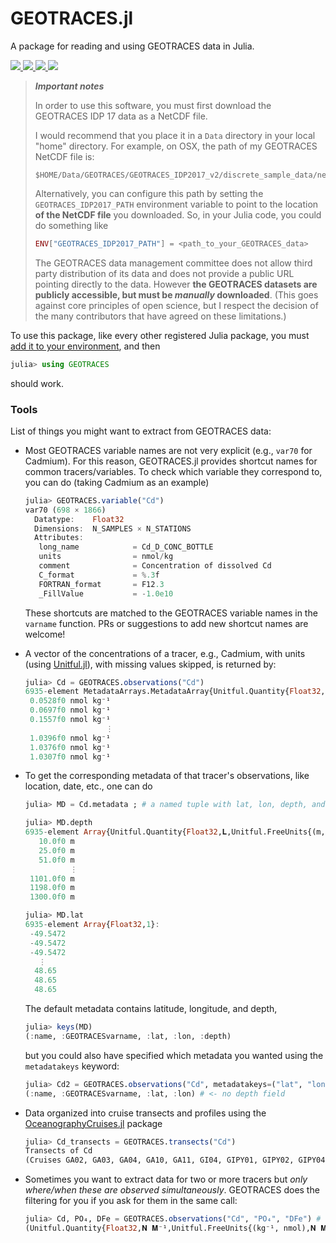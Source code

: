 # GEOTRACES.jl

A package for reading and using GEOTRACES data in Julia.

<p>
  <a href="https://github.com/briochemc/GEOTRACES.jl/actions">
    <img src="https://img.shields.io/github/workflow/status/briochemc/GEOTRACES.jl/Mac%20OS%20X?label=OSX&logo=Apple&logoColor=white&style=flat-square">
  </a>
  <a href="https://github.com/briochemc/GEOTRACES.jl/actions">
    <img src="https://img.shields.io/github/workflow/status/briochemc/GEOTRACES.jl/Linux?label=Linux&logo=Linux&logoColor=white&style=flat-square">
  </a>
  <a href="https://github.com/briochemc/GEOTRACES.jl/actions">
    <img src="https://img.shields.io/github/workflow/status/briochemc/GEOTRACES.jl/Windows?label=Windows&logo=Windows&logoColor=white&style=flat-square">
  </a>
  <a href="https://codecov.io/gh/briochemc/GEOTRACES.jl">
    <img src="https://img.shields.io/codecov/c/github/briochemc/GEOTRACES.jl/master?label=Codecov&logo=codecov&logoColor=white&style=flat-square">
  </a>
</p>

> ***Important notes***
>
> In order to use this software, you must first download the GEOTRACES IDP 17 data as a NetCDF file.
>
> I would recommend that you place it in a `Data` directory in your local "home" directory. 
> For example, on OSX, the path of my GEOTRACES NetCDF file is:
>
> ```
> $HOME/Data/GEOTRACES/GEOTRACES_IDP2017_v2/discrete_sample_data/netcdf/GEOTRACES_IDP2017_v2_Discrete_Sample_Data.nc
> ```
>
> Alternatively, you can configure this path by setting the `GEOTRACES_IDP2017_PATH` environment variable to point to the location **of the NetCDF file** you downloaded.
> So, in your Julia code, you could do something like
>
> ```julia
> ENV["GEOTRACES_IDP2017_PATH"] = <path_to_your_GEOTRACES_data>
> ```
>
> The GEOTRACES data management committee does not allow third party distribution of its data and does not provide a public URL pointing directly to the data.
> However **the GEOTRACES datasets are publicly accessible, but must be *manually* downloaded**.
> (This goes against core principles of open science, but I respect the decision of the many contributors that have agreed on these limitations.)

To use this package, like every other registered Julia package, you must [add it to your environment](https://julialang.github.io/Pkg.jl/v1/managing-packages/#Adding-registered-packages), and then

```julia
julia> using GEOTRACES
```

should work.

### Tools

List of things you might want to extract from GEOTRACES data:

- Most GEOTRACES variable names are not very explicit (e.g., `var70` for Cadmium).
    For this reason, GEOTRACES.jl provides shortcut names for common tracers/variables.
    To check which variable they correspond to, you can do (taking Cadmium as an example)

    ```julia
    julia> GEOTRACES.variable("Cd")
    var70 (698 × 1866)
      Datatype:    Float32
      Dimensions:  N_SAMPLES × N_STATIONS
      Attributes:
       long_name            = Cd_D_CONC_BOTTLE
       units                = nmol/kg
       comment              = Concentration of dissolved Cd
       C_format             = %.3f
       FORTRAN_format       = F12.3
       _FillValue           = -1.0e10
    ```
    These shortcuts are matched to the GEOTRACES variable names in the `varname` function.
    PRs or suggestions to add new shortcut names are welcome!

- A vector of the concentrations of a tracer, e.g., Cadmium, with units (using [Unitful.jl](https://github.com/PainterQubits/Unitful.jl)), with missing values skipped, is returned by:

    ```julia
    julia> Cd = GEOTRACES.observations("Cd")
    6935-element MetadataArrays.MetadataArray{Unitful.Quantity{Float32,𝐍 𝐌⁻¹,Unitful.FreeUnits{(kg⁻¹, nmol),𝐍 𝐌⁻¹,nothing}},1,NamedTuple{(:name, :GEOTRACESvarname, :lat, :lon, :depth),Tuple{String,String,Array{Float32,1},Array{Float32,1},Array{Unitful.Quantity{Float32,𝐋,Unitful.FreeUnits{(m,),𝐋,nothing}},1}}},Array{Unitful.Quantity{Float32,𝐍 𝐌⁻¹,Unitful.FreeUnits{(kg⁻¹, nmol),𝐍 𝐌⁻¹,nothing}},1}}:
     0.0528f0 nmol kg⁻¹
     0.0697f0 nmol kg⁻¹
     0.1557f0 nmol kg⁻¹
                      ⋮
     1.0396f0 nmol kg⁻¹
     1.0376f0 nmol kg⁻¹
     1.0307f0 nmol kg⁻¹
    ```

- To get the corresponding metadata of that tracer's observations, like location, date, etc., one can do

    ```julia
    julia> MD = Cd.metadata ; # a named tuple with lat, lon, depth, and more...

    julia> MD.depth
    6935-element Array{Unitful.Quantity{Float32,𝐋,Unitful.FreeUnits{(m,),𝐋,nothing}},1}:
       10.0f0 m
       25.0f0 m
       51.0f0 m
              ⋮
     1101.0f0 m
     1198.0f0 m
     1300.0f0 m

    julia> MD.lat
    6935-element Array{Float32,1}:
     -49.5472
     -49.5472
     -49.5472
       ⋮
      48.65
      48.65
      48.65
    ```

    The default metadata contains latitude, longitude, and depth,

    ```julia
    julia> keys(MD)
    (:name, :GEOTRACESvarname, :lat, :lon, :depth)
    ```
    but you could also have specified which metadata you wanted using the `metadatakeys` keyword:

    ```julia
    julia> Cd2 = GEOTRACES.observations("Cd", metadatakeys=("lat", "lon")); keys(Cd2.metadata)
    (:name, :GEOTRACESvarname, :lat, :lon) # <- no depth field
    ```

- Data organized into cruise transects and profiles using the [OceanographyCruises.jl](https://github.com/briochemc/OceanographyCruises.jl) package

    ```julia
    julia> Cd_transects = GEOTRACES.transects("Cd")
    Transects of Cd
    (Cruises GA02, GA03, GA04, GA10, GA11, GI04, GIPY01, GIPY02, GIPY04, GIPY05, GIPY06, GIPY13, GP02, GP13, GP16, GP18, GPpr01, GPpr02, and GPpr07.)
    ```

- Sometimes you want to extract data for two or more tracers but *only where/when these are observed simultaneously*. GEOTRACES does the filtering for you if you ask for them in the same call:

    ```julia
    julia> Cd, PO₄, DFe = GEOTRACES.observations("Cd", "PO₄", "DFe") # Cd, PO₄, and DFe obs with units
    (Unitful.Quantity{Float32,𝐍 𝐌⁻¹,Unitful.FreeUnits{(kg⁻¹, nmol),𝐍 𝐌⁻¹,nothing}}[0.0528f0 nmol kg⁻¹, 0.0697f0 nmol kg⁻¹, 0.1557f0 nmol kg⁻¹, 0.3743f0 nmol kg⁻¹, 0.4684f0 nmol kg⁻¹, 0.533f0 nmol kg⁻¹, 0.5569f0 nmol kg⁻¹, 0.6011f0 nmol kg⁻¹, 0.6586f0 nmol kg⁻¹, 0.7084f0 nmol kg⁻¹  …  0.7873171f0 nmol kg⁻¹, 0.8044f0 nmol kg⁻¹, 0.7717073f0 nmol kg⁻¹, 0.7809f0 nmol kg⁻¹, 0.74536586f0 nmol kg⁻¹, 0.7665f0 nmol kg⁻¹, 0.7336f0 nmol kg⁻¹, 0.7464f0 nmol kg⁻¹, 0.7295f0 nmol kg⁻¹, 0.7203122f0 nmol kg⁻¹], Unitful.Quantity{Float32,𝐍 𝐌⁻¹,Unitful.FreeUnits{(kg⁻¹, μmol),𝐍 𝐌⁻¹,nothing}}[1.01f0 μmol kg⁻¹, 2.37f0 μmol kg⁻¹, 2.34f0 μmol kg⁻¹, 2.29f0 μmol kg⁻¹, 2.25f0 μmol kg⁻¹, 2.23f0 μmol kg⁻¹, 2.21f0 μmol kg⁻¹, 1.01f0 μmol kg⁻¹, 1.11f0 μmol kg⁻¹, 1.46f0 μmol kg⁻¹  …  2.56f0 μmol kg⁻¹, 2.55f0 μmol kg⁻¹, 2.5f0 μmol kg⁻¹, 2.48f0 μmol kg⁻¹, 2.42f0 μmol kg⁻¹, 2.35f0 μmol kg⁻¹, 2.33f0 μmol kg⁻¹, 2.32f0 μmol kg⁻¹, 2.32f0 μmol kg⁻¹, 2.31f0 μmol kg⁻¹], Unitful.Quantity{Float32,𝐍 𝐌⁻¹,Unitful.FreeUnits{(kg⁻¹, nmol),𝐍 𝐌⁻¹,nothing}}[0.52f0 nmol kg⁻¹, 0.37f0 nmol kg⁻¹, 0.43f0 nmol kg⁻¹, 0.35f0 nmol kg⁻¹, 0.31f0 nmol kg⁻¹, 0.36f0 nmol kg⁻¹, 0.41f0 nmol kg⁻¹, 0.44f0 nmol kg⁻¹, 0.64f0 nmol kg⁻¹, 0.75f0 nmol kg⁻¹  …  0.6087805f0 nmol kg⁻¹, 0.66097564f0 nmol kg⁻¹, 0.6707317f0 nmol kg⁻¹, 0.5721951f0 nmol kg⁻¹, 0.50731707f0 nmol kg⁻¹, 0.4878049f0 nmol kg⁻¹, 0.46341464f0 nmol kg⁻¹, 0.4497561f0 nmol kg⁻¹, 0.44f0 nmol kg⁻¹, 0.48292682f0 nmol kg⁻¹])
    ```

